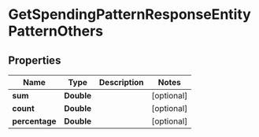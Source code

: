

# GetSpendingPatternResponseEntityPatternOthers


## Properties

| Name | Type | Description | Notes |
|------------ | ------------- | ------------- | -------------|
|**sum** | **Double** |  |  [optional] |
|**count** | **Double** |  |  [optional] |
|**percentage** | **Double** |  |  [optional] |




